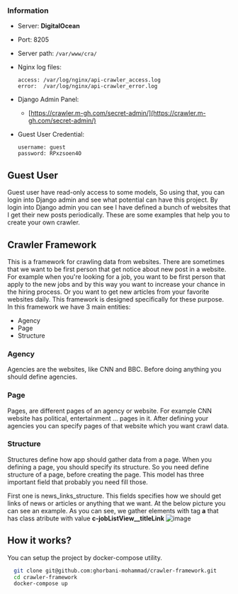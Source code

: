 ### Information

- Server: **DigitalOcean**
- Port: 8205
- Server path: `/var/www/cra/`
- Nginx log files:
    ```
    access: /var/log/nginx/api-crawler_access.log
    error:  /var/log/nginx/api-crawler_error.log
    ```
- Django Admin Panel:
    * [https://crawler.m-gh.com/secret-admin/](https://crawler.m-gh.com/secret-admin/)

- Guest User Credential:
  ```
  username: guest
  password: RPxzsoen4O
  ```


## Guest User
Guest user have read-only access to some models, So using that, you can login into Django admin and 
see what potential can have this project. By login into Django admin you can see I have defined a bunch
of websites that I get their new posts periodically. These are some examples that help you to create your
own crawler.


## Crawler Framework
This is a framework for crawling data from websites. There are sometimes that we want to be first person that get notice about new post in a website. For example when you're looking for a job, you want to be first person that apply to the new jobs and by this way you want to increase your chance in the hiring process. Or you want to get new articles from your favorite websites daily. This framework is designed specifically for these purpose. In this framework we have 3 main entities:
  - Agency
  - Page
  - Structure
### Agency
Agencies are the websites, like CNN and BBC. Before doing anything you should define agencies.

### Page
Pages, are different pages of an agency or website. For example CNN website has political, entertainment ... pages in it. After defining your agencies you can specify pages of that website which you want crawl data.

### Structure
Structures define how app should gather data from a page. When you defining a page, you should specify its structure.
So you need define structure of a page, before creating the page. This model has three important field that probably you need fill those.

First one is news_links_structure. This fields specifies how we should get links of news or articles or anything that we want. At the below picture you can see an example. As you can see, we gather elements with tag **a** that has class atribute with value **c-jobListView__titleLink**
![image](https://user-images.githubusercontent.com/12118217/186157990-260c1c86-0ebf-4859-8d32-018d1551f028.png)



## How it works?

You can setup the project by docker-compose utility.

```bash
  git clone git@github.com:ghorbani-mohammad/crawler-framework.git
  cd crawler-framework
  docker-compose up
```
    
